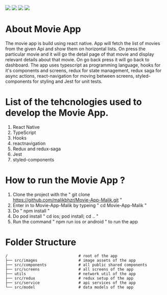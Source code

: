 
![](./src/images/Home.png)
![](./src/images/HomeScroll.png)
![](./src/images/Detail.png)
![](./src/images/Detail.png)

# About Movie App

  The movie app is build using react native. App will fetch the list of movies from the given 
  Api and show them on horizontal lists. On press the particular movie and it will go the detail page 
  of that movie and display relevant details about that movie. On go back press it will go back to dashboard.
  The app uses typescript as programming language, hooks for it's components and screens, redux for state management,
  redux saga for async actions, react-navigation for moving between screens, styled-components for styling 
  and Jest for unit tests.


# List of the tehcnologies used to develop the Movie App.

  1. React Native
  2. TypeScript 
  3. Hooks
  4. reactnavigation
  4. Redux and redux-saga
  5. Jest
  6. styled-components


# How to run the Movie App ?

  1. Clone the project with the " git clone https://github.com/malikbhzr/Movie-App-Malik.git "
  2. Enter in to Movie-App-Malik by typeing " cd Movie-App-Malik "
  3. Do " npm install "
  4. Do pod install " cd ios; pod install; cd .. "
  5. Run the command " npm run ios or android " to run the app
  
  
  
# Folder Structure
    /                               # root of the app
    ├── src/images                  # image assets of the app
    ├── src/components              # all public shared components
    ├── src/screens                 # all screens of the app
    ├── utils                       # network util of the app
    ├── src/redux                   # redux setup of the app
    ├── src/service                 # api services of the app
    └── src/model                   # data models of the app
  

